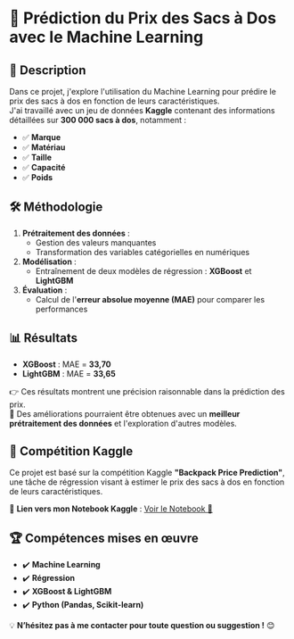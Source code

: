 # 🎒 Prédiction du Prix des Sacs à Dos avec le Machine Learning  

## 📌 Description  
Dans ce projet, j'explore l'utilisation du Machine Learning pour prédire le prix des sacs à dos en fonction de leurs caractéristiques.  
J'ai travaillé avec un jeu de données **Kaggle** contenant des informations détaillées sur **300 000 sacs à dos**, notamment :  

- ✅ **Marque**  
- ✅ **Matériau**  
- ✅ **Taille**  
- ✅ **Capacité**  
- ✅ **Poids**  

## 🛠️ Méthodologie  
1. **Prétraitement des données** :  
   - Gestion des valeurs manquantes  
   - Transformation des variables catégorielles en numériques  
2. **Modélisation** :  
   - Entraînement de deux modèles de régression : **XGBoost** et **LightGBM**  
3. **Évaluation** :  
   - Calcul de l'**erreur absolue moyenne (MAE)** pour comparer les performances  

## 📊 Résultats  
- **XGBoost** : MAE = **33,70**  
- **LightGBM** : MAE = **33,65**  

👉 Ces résultats montrent une précision raisonnable dans la prédiction des prix.  
🔹 Des améliorations pourraient être obtenues avec un **meilleur prétraitement des données** et l'exploration d'autres modèles.  

## 🎯 Compétition Kaggle  
Ce projet est basé sur la compétition Kaggle **"Backpack Price Prediction"**, une tâche de régression visant à estimer le prix des sacs à dos en fonction de leurs caractéristiques.  

🔗 **Lien vers mon Notebook Kaggle** : [Voir le Notebook 🚀](https://lnkd.in/dqJEidJK)  

## 🏆 Compétences mises en œuvre  
- ✔️ **Machine Learning**  
- ✔️ **Régression**  
- ✔️ **XGBoost & LightGBM**  
- ✔️ **Python (Pandas, Scikit-learn)**  

💡 **N’hésitez pas à me contacter pour toute question ou suggestion !** 😊  
